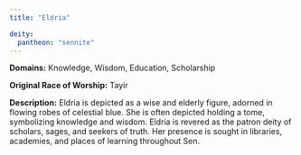 ```yaml
---
title: "Eldria"

deity: 
  pantheon: "sennite"
---
```


**Domains:** Knowledge, Wisdom, Education, Scholarship

**Original Race of Worship:** Tayir

**Description:** Eldria is depicted as a wise and elderly figure, adorned in flowing robes of celestial blue. She is often depicted holding a tome, symbolizing knowledge and wisdom. Eldria is revered as the patron deity of scholars, sages, and seekers of truth. Her presence is sought in libraries, academies, and places of learning throughout Sen.

<!--more-->

